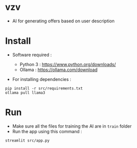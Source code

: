 # vzv

* AI for generating offers based on user description

# Install

* Software required :
  
  - Python 3 : https://www.python.org/downloads/
  - Ollama : https://ollama.com/download
 
* For installing dependencies :
```
pip install -r src/requirements.txt
ollama pull llama3
```

# Run

* Make sure all the files for training the AI are in ```train``` folder
* Run the app using this command :

```
streamlit src/app.py
```

